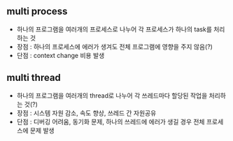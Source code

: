 ## multi process
* 하나의 프로그램을 여러개의 프로세스로 나누어 각 프로세스가 하나의 task를 처리하는 것
* 장점 : 하나의 프로세스에 에러가 생겨도 전체 프로그램에 영향을 주지 않음(?)
* 단점 : context change 비용 발생

## multi thread
* 하나의 프로그램을 여러개의 thread로 나누어 각 쓰레드마다 할당된 작업을 처리하는 것(?)
* 장점 : 시스템 자원 감소, 속도 향상, 쓰레드 간 자원공유
* 단점 : 디버깅 어려움, 동기화 문제, 하나의 쓰레드에 에러가 생길 경우 전체 프로세스에 문제 발생
